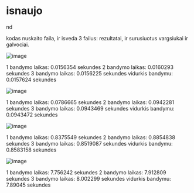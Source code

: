 # isnaujo
nd


kodas nuskaito faila, ir isveda 3 failus: rezultatai, ir surusiuotus vargsiukai ir galvociai.

![image](https://github.com/GabijaF/isnaujo/assets/145053488/bacde979-f099-4123-b80e-663fc8a98a38)

1 bandymo laikas: 0.0156354 sekundes
2 bandymo laikas: 0.0160293 sekundes
3 bandymo laikas: 0.0156225 sekundes
vidurkis bandymu: 0.0157624 sekundes

![image](https://github.com/GabijaF/isnaujo/assets/145053488/a5f8eefd-ca14-4e17-b317-fb972ffcd8cc)

1 bandymo laikas: 0.0786665 sekundes
2 bandymo laikas: 0.0942281 sekundes
3 bandymo laikas: 0.0943469 sekundes
vidurkis bandymu: 0.0943472 sekundes

![image](https://github.com/GabijaF/isnaujo/assets/145053488/7deb26a8-b429-4e14-a7a4-b93c156e77f9)

1 bandymo laikas: 0.8375549 sekundes
2 bandymo laikas: 0.8854838 sekundes
3 bandymo laikas: 0.8519087 sekundes
vidurkis bandymu: 0.8583158 sekundes

![image](https://github.com/GabijaF/isnaujo/assets/145053488/5a1f6ab5-635d-4982-8030-0d26186d7116)

1 bandymo laikas: 7.756242 sekundes
2 bandymo laikas: 7.912809 sekundes
3 bandymo laikas: 8.002299 sekundes
vidurkis bandymu: 7.89045 sekundes
